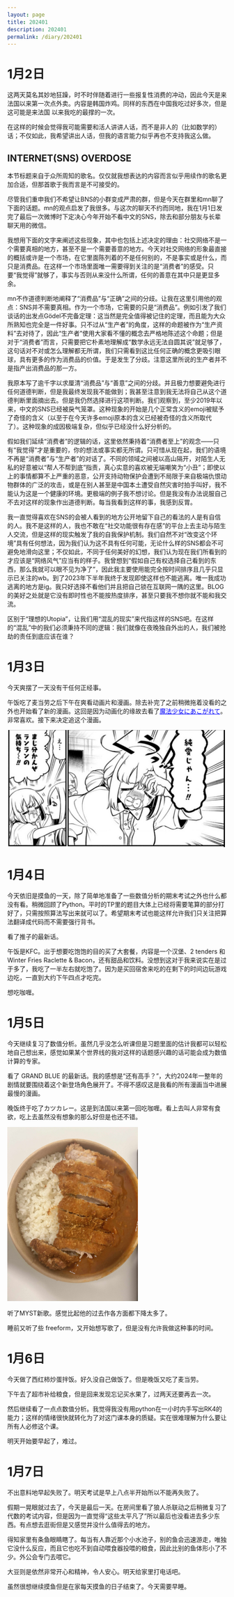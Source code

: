 ```yaml
---
layout: page
title: 202401
description: 202401
permalink: /diary/202401
---
```



# 1月2日

这两天莫名其妙地狂躁，时不时伴随着进行一些报复性消费的冲动，因此今天是来法国以来第一次点外卖。内容是韩国炸鸡。同样的东西在中国我吃过好多次，但是这可能是来法国 以来我吃的最撑的一次。

在这样的时候会觉得我可能需要和活人讲讲人话，而不是非人的（比如数学的）话；不仅如此，我希望讲出人话，但我的语言能力似乎再也不支持我这么做。

## INTERNET(SNS) OVERDOSE

本节标题来自于众所周知的歌名。仅仅就我想表达的内容而言似乎用续作的歌名更加合适，但那首歌于我而言是不可接受的。

尽管我们重申我们不希望让BNS的小群变成严肃的群，但是今天在群里和mn聊了下面的话题。mn的观点启发了我很多。与这次的聊天不约而同地，我在1月1日发完了最后一次微博时下定决心今年开始不看中文的SNS，除去和部分朋友与长辈聊天用的微信。

我想用下面的文字来阐述这些现象，其中也包括上述决定的理由：社交网络不是一个需要真相的地方，甚至不是一个需要善意的地方。今天对社交网络的形象最直接的概括或许是一个市场，在它里面陈列着的不是任何别的，不是事实或是什么，而只是消费品。在这样一个市场里面唯一需要得到关注的是“消费者”的感受。只要“我觉得”就够了，事实与否则从来没什么所谓，任何的善意在其中只是更显多余。

mn不作道德判断地阐释了“消费品”与“正确”之间的分歧。让我在这里引用他的观点：SNS并不需要真相。作为一个市场，它需要的只是“消费品”。例如引发了我们谈话的出发点Gödel不完备定理：这当然是完全值得被记住的定理，而且能为大众所熟知也完全是一件好事。只不过从“生产者”的角度，这样的命题被作为“生产资料”去对待了，因此“生产者”使用大家看不懂的概念去严格地陈述这个命题；但是对于“消费者”而言，只需要把它朴素地理解成“数学永远无法自圆其说”就足够了，这句话对不对或怎么理解都无所谓，我们只需看到这比任何正确的概念更吸引眼球，具有更多的作为消费品的价值。于是发生了分歧。注意这里所说的生产者并不是指产出消费品的那一方。

我原本写了逾千字以求厘清“消费品”与“善意”之间的分歧。并且极力想要避免进行任何道德判断，但是我最终发现我不能做到；我甚至注意到我无法将自己从这个道德判断里面摘出去。但是我仍然选择进行这项判断。我们观察到，至少2019年以来，中文的SNS已经被戾气笼罩。这种现象的开始是几个正常含义的emoji被赋予了奇怪的含义（以至于在今天许多emoji原本的含义已经被奇怪的含义所取代了）。这种现象的成因极端复杂，但似乎已经没什么好分析的。

假如我们延续“消费者”的逻辑的话，这里依然秉持着“消费者至上”的观念——只有“我觉得”才是重要的，你的想法或事实都无所谓。只可惜从现在起，我们的语境不再是“消费者”与“生产者”的对话了。不同的领域之间被以高山隔开，对陌生人无私的好意被以“帮人不帮到底”指责，真心实意的喜欢被无端嘲笑为“小丑”；即使以上的事情都算不上严重的恶意，公开支持动物保护会遭到不局限于来自极端仇恨动物群体的广泛的攻击，或是在别人甚至是中国本土遭受自然灾害时拍手叫好，我不能认为这是一个健康的环境。更极端的例子我不想讨论。但是我没有办法说服自己不去对这样的现象作出道德判断。每当我看到这样的事，我感到反胃。

我一直觉得喜欢在SNS的会被人看到的地方公开地留下自己的看法的人是有自信的人。我不是这样的人，我也不敢在“社交功能很有存在感”的平台上去主动与陌生人交流，但是这样的现实触发了我的自我保护机制。我们自然不对“改变这个环境”具有任何想法，因为我们认为这不具有任何可能，无论什么样的SNS都会不可避免地滑向这里；不仅如此，不同于任何美好的幻想，我们认为现在我们所看到的才应该是“网络风气”应当有的样子。我曾想到“假如自己有权选择自己看到的东西，那么我就可以眼不见为净了”，因此我主要使用能完全按时间排序且几乎只显示已关注的wb。到了2023年下半年我终于发现即使这样也不能逃离。唯一我成功逃离的地方是ig。我只好选择不看他们并且把自己锁在互联网一隅的这里。BLOG的美好之处就是它没有即时性也不能按热度排序，甚至只要我不想你就不能和我交流。

区别于“理想的Utopia”，让我们用“混乱的现实”来代指这样的SNS吧。在这样的“混乱”中的我们必须秉持不同的逻辑：我们就像在夜晚独自外出的人，我们被抢劫的责任到底应该在谁？


# 1月3日

今天爽摆了一天没有干任何正经事。

午饭吃了麦当劳之后下午在爽看动画片和漫画。除去补完了之前稍微拖着没看的之外也开始看了新的漫画。这回是因为动画化的缘故去看了<a href="https://storia.takeshobo.co.jp/manga/mahoako/" style="color: blue">魔法少女にあこがれて</a>。非常喜欢。接下来决定追这个漫画。

<img src="https://raw.githubusercontent.com/XiaoruiYIN/gtiobnsimg/main/img/20240103.jpg" width=500 height=269>

# 1月4日

今天依旧是摸鱼的一天，除了简单地准备了一些数值分析的期末考试之外也什么都没有看。稍微回顾了Python。平时的TP里的题目大体上已经将需要笔算的部分打好了，只需按照算法写出来就可以了。希望期末考试也能这样允许我们只关注把算法翻译成代码而不需要强行背书。

看了推子的最新话。

午饭是KFC。出于想要吃饱饱的目的买了大套餐，内容是一个汉堡、2 tenders 和 Winter Fries Raclette & Bacon，还有甜品和饮料。没想到这对于我来说实在是过于多了，我吃了一半左右就吃饱了。因为是买回宿舍来吃的在剩下的时间边玩游戏边吃，一直到大约下午四点才吃完。

想吃咖喱。

# 1月5日

今天继续复习了数值分析。虽然几乎没怎么听课但是习题里面的估计我都可以轻松地自己想出来，感觉如果某个世界线的我对这样的话题感兴趣的话可能会成为数值计算的专家。

看了 GRAND BLUE 的最新话。我的感想是“还有高手？”，大约2024年一整年的剧情就要围绕着这个新登场角色展开了。不得不感叹这是我看的所有漫画当中进展最慢的漫画。

晚饭终于吃了カツカレー。这是到法国以来第一回吃咖喱。看上去叫人非常有食欲，吃上去虽然没有想象的那么好但是也还不错。

<img src="https://raw.githubusercontent.com/XiaoruiYIN/gtiobnsimg/main/img/20240105.jpg" width=300 height=400>

听了MYST新歌。感觉比起他的过去作各方面都下降太多了。

睡前又听了些 freeform，又开始想写歌了，但是没有允许我做这种事的时间。

# 1月6日

今天做了西红柿炒蛋拌饭。好久没自己做饭了。但是晚饭又吃了麦当劳。

下午去了超市补给粮食，但是回来发现忘记买水果了，过两天还要再去一次。

然后继续看了一点点数值分析。我觉得我没有用python在一小时内手写出RK4的能力；这样的情绪很快就转化为了对这门课本身的质疑。实在很难理解为什么要让所有人必修这个课。

明天开始要早起了，难过。

# 1月7日

不出意料地早起失败了。明天考试是早上八点半开始所以不能再失败了。

假期一晃眼就过去了，今天是最后一天。在房间里看了狼人杀联动之后稍微复习了代数的考试内容，但是因为一直觉得“这些太平凡了”所以最后也没看进去多少东西。有点想去逛街但是又感觉并没什么值得去的地方。

得知家里有条鱼眼睛瞎了。每当有人靠近那个小水池子，别的鱼会迅速游走，唯独它没什么反应，而且它也吃不到自动喂食器投喂的粮食，因此比别的鱼体形小了不少。外公会专门去喂它。

大豆则是依然非常开心和精神，令人安心。明天给家里打电话吧。

虽然很想继续摸鱼但是在家每天摸鱼的日子结束了。今天需要早睡。
